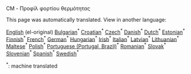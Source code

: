 <p> CM - Προφίλ φορτίου θερμότητας </p>

This page was automatically translated. View in another language:

[English](../en/CM-Heat-load-profiles.md) (el-original) [Bulgarian](../bg/CM-Heat-load-profiles.md)<sup>\*</sup> [Croatian](../hr/CM-Heat-load-profiles.md)<sup>\*</sup> [Czech](../cs/CM-Heat-load-profiles.md)<sup>\*</sup> [Danish](../da/CM-Heat-load-profiles.md)<sup>\*</sup> [Dutch](../nl/CM-Heat-load-profiles.md)<sup>\*</sup> [Estonian](../et/CM-Heat-load-profiles.md)<sup>\*</sup> [Finnish](../fi/CM-Heat-load-profiles.md)<sup>\*</sup> [French](../fr/CM-Heat-load-profiles.md)<sup>\*</sup> [German](../de/CM-Heat-load-profiles.md)<sup>\*</sup>  [Hungarian](../hu/CM-Heat-load-profiles.md)<sup>\*</sup> [Irish](../ga/CM-Heat-load-profiles.md)<sup>\*</sup> [Italian](../it/CM-Heat-load-profiles.md)<sup>\*</sup> [Latvian](../lv/CM-Heat-load-profiles.md)<sup>\*</sup> [Lithuanian](../lt/CM-Heat-load-profiles.md)<sup>\*</sup> [Maltese](../mt/CM-Heat-load-profiles.md)<sup>\*</sup> [Polish](../pl/CM-Heat-load-profiles.md)<sup>\*</sup> [Portuguese (Portugal, Brazil)](../pt/CM-Heat-load-profiles.md)<sup>\*</sup> [Romanian](../ro/CM-Heat-load-profiles.md)<sup>\*</sup> [Slovak](../sk/CM-Heat-load-profiles.md)<sup>\*</sup> [Slovenian](../sl/CM-Heat-load-profiles.md)<sup>\*</sup> [Spanish](../es/CM-Heat-load-profiles.md)<sup>\*</sup> [Swedish](../sv/CM-Heat-load-profiles.md)<sup>\*</sup> 

<sup>\*</sup>: machine translated
